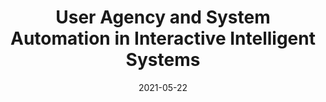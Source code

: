 ---
layout: distill
title: User Agency and System Automation in Interactive Intelligent Systems
importance: 1
category: Ph.D. Thesis
date: 2021-05-22
related_publications: oulasvirta2018aalto


authors:
  - name: Albert Einstein
    url: "https://en.wikipedia.org/wiki/Albert_Einstein"
    affiliations:
      name: IAS, Princeton
  - name: Boris Podolsky
    url: "https://en.wikipedia.org/wiki/Boris_Podolsky"
    affiliations:
      name: IAS, Princeton
  - name: Nathan Rosen
    url: "https://en.wikipedia.org/wiki/Nathan_Rosen"
    affiliations:
      name: IAS, Princeton

---